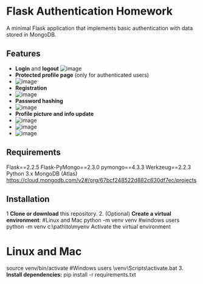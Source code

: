 # Flask Authentication Homework

A minimal Flask application that implements basic authentication with data stored in MongoDB.

## Features

- **Login** and **logout**
![image](https://github.com/user-attachments/assets/1058f64a-53a7-4ad3-9655-1c0080f617fc)
- **Protected profile page** (only for authenticated users)
- ![image](https://github.com/user-attachments/assets/d841bf94-2f97-433e-bb9e-04f9c5cdfb37)
- **Registration**
- ![image](https://github.com/user-attachments/assets/f5bf4147-bb03-431c-80ce-e313867f26e3)
- **Password hashing**
- ![image](https://github.com/user-attachments/assets/b8eb5972-19b6-4d56-80ca-5ebbfc586874)
- **Profile picture and info update**
- ![image](https://github.com/user-attachments/assets/8862300f-84e6-46eb-9725-51bdd149f761)
- ![image](https://github.com/user-attachments/assets/cedd7d5a-1bbd-4d67-b3ec-9b38a5cfcd01)
- ![image](https://github.com/user-attachments/assets/6a59e6b6-cb09-4149-b14d-a73b26f0bd5e)



## Requirements
Flask==2.2.5
Flask-PyMongo==2.3.0
pymongo==4.3.3
Werkzeug==2.2.3
Python 3.x
MongoDB (Atlas) https://cloud.mongodb.com/v2#/org/67bcf248522d882c630df7ec/projects

## Installation
1 **Clone or download** this repository.
2. (Optional) **Create a virtual environment**:
#Linux and Mac
python -m venv venv
#windows users
python -m venv c:\path\to\myenv
Activate the virtual environment
# Linux and Mac
source venv/bin/activate
#Windows users
\venv\Scripts\activate.bat
3. **Install dependencies:**
pip install -r requirements.txt

